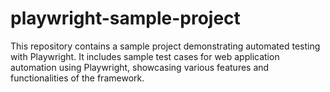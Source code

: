 # playwright-sample-project
This repository contains a sample project demonstrating automated testing with Playwright. It includes sample test cases for web application automation using Playwright, showcasing various features and functionalities of the framework.
